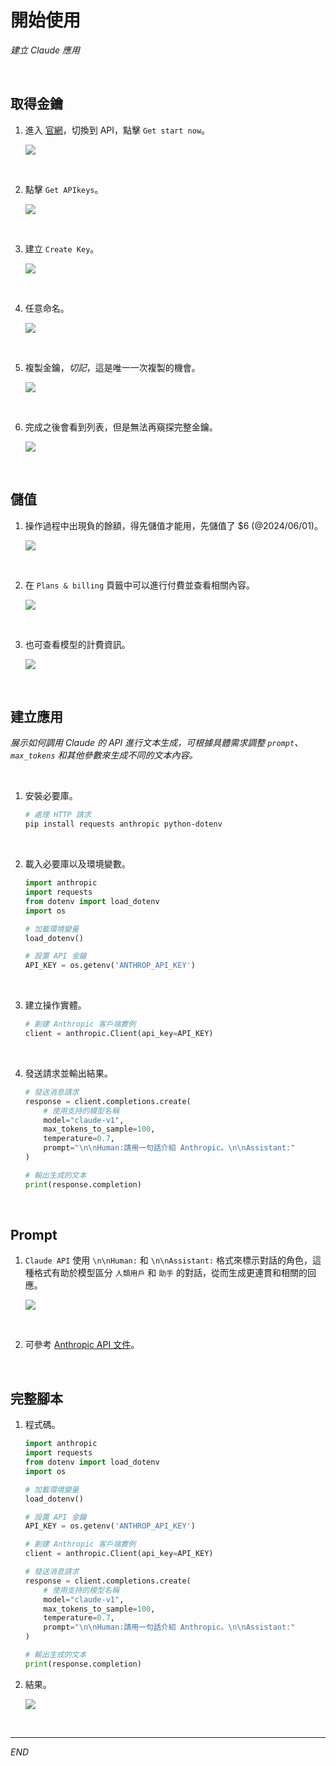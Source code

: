 # 開始使用

_建立 Claude 應用_

<br>

## 取得金鑰

1. 進入 [官網](https://www.anthropic.com/)，切換到 API，點擊 `Get start now`。

    ![](images/img_01.png)

<br>

2. 點擊 `Get APIkeys`。

    ![](images/img_02.png)

<br>

3. 建立 `Create Key`。

    ![](images/img_03.png)

<br>

4. 任意命名。

    ![](images/img_04.png)

<br>

5. 複製金鑰，_切記_，這是唯一一次複製的機會。

    ![](images/img_05.png)

<br>

6. 完成之後會看到列表，但是無法再窺探完整金鑰。

    ![](images/img_06.png)

<br>

## 儲值

1. 操作過程中出現負的餘額，得先儲值才能用，先儲值了 $6 (@2024/06/01)。

    ![](images/img_07.png)

<br>

2. 在 `Plans & billing` 頁籤中可以進行付費並查看相關內容。

    ![](images/img_10.png)

<br>

3. 也可查看模型的計費資訊。

    ![](images/img_11.png)

<br>

## 建立應用

_展示如何調用 Claude 的 API 進行文本生成，可根據具體需求調整 `prompt`、`max_tokens` 和其他參數來生成不同的文本內容。_

<br>

1. 安裝必要庫。

    ```bash
    # 處理 HTTP 請求
    pip install requests anthropic python-dotenv
    ```

<br>

2. 載入必要庫以及環境變數。

    ```python
    import anthropic
    import requests
    from dotenv import load_dotenv
    import os

    # 加載環境變量
    load_dotenv()

    # 設置 API 金鑰
    API_KEY = os.getenv('ANTHROP_API_KEY')
    ```

<br>

3. 建立操作實體。

    ```python
    # 創建 Anthropic 客戶端實例
    client = anthropic.Client(api_key=API_KEY)
    ```

<br>

4. 發送請求並輸出結果。

    ```python
    # 發送消息請求
    response = client.completions.create(
        # 使用支持的模型名稱
        model="claude-v1",
        max_tokens_to_sample=100,
        temperature=0.7,
        prompt="\n\nHuman:請用一句話介紹 Anthropic。\n\nAssistant:"
    )

    # 輸出生成的文本
    print(response.completion)
    ```

<br>

## Prompt

1. `Claude API` 使用 `\n\nHuman:` 和 `\n\nAssistant:` 格式來標示對話的角色，這種格式有助於模型區分 `人類用戶` 和 `助手` 的對話，從而生成更連貫和相關的回應。

    ![](images/img_09.png)

<br>

2. 可參考 [Anthropic API 文件](https://docs.anthropic.com/en/api/getting-started)。

<br>

## 完整腳本

1. 程式碼。

    ```python
    import anthropic
    import requests
    from dotenv import load_dotenv
    import os

    # 加載環境變量
    load_dotenv()

    # 設置 API 金鑰
    API_KEY = os.getenv('ANTHROP_API_KEY')

    # 創建 Anthropic 客戶端實例
    client = anthropic.Client(api_key=API_KEY)

    # 發送消息請求
    response = client.completions.create(
        # 使用支持的模型名稱
        model="claude-v1",
        max_tokens_to_sample=100,
        temperature=0.7,
        prompt="\n\nHuman:請用一句話介紹 Anthropic。\n\nAssistant:"
    )

    # 輸出生成的文本
    print(response.completion)

    ```

2. 結果。

    ![](images/img_08.png)

<br>

___

_END_

